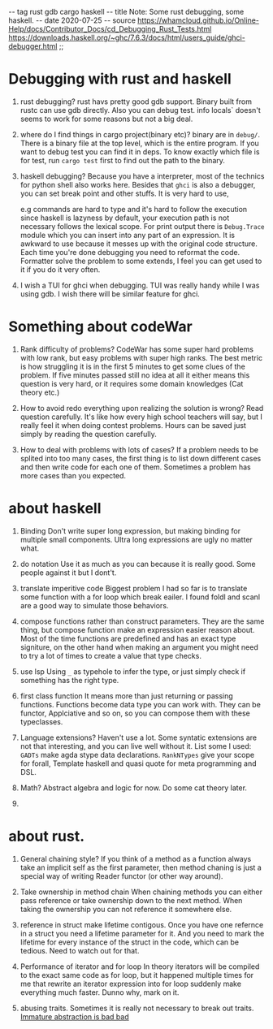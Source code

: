 -- tag rust gdb cargo haskell
-- title Note: Some rust debugging, some haskell.
-- date 2020-07-25
-- source https://whamcloud.github.io/Online-Help/docs/Contributor_Docs/cd_Debugging_Rust_Tests.html
          https://downloads.haskell.org/~ghc/7.6.3/docs/html/users_guide/ghci-debugger.html
;;
# Debugging with rust and haskell
1. rust debugging?
    rust havs pretty good gdb support. Binary built from rustc can use gdb directly. Also you can
    debug test. info locals` doesn't seems to work for some reasons but not a big deal.

2. where do I find things in cargo project(binary etc)?
    binary are in `debug/`. There is a binary file at the top level, which is the entire program.
    If you want to debug test you can find it in deps. To know exactly which file is for test,
    run `cargo test` first to find out the path to the binary.

3. haskell debugging?
    Because you have a interpreter, most of the technics for python shell also works here. Besides that
    `ghci` is also a debugger, you can set break point and other stuffs. It is very hard to use,

    e.g commands are hard to type and it's hard to follow the execution since haskell is lazyness by default,
    your execution path is not necessary follows the lexical scope.
    For print output there is `Debug.Trace` module which you can insert into any part of an expression.
    It is awkward to use because it messes up with the original code structure. Each time you're done
    debugging you need to reformat the code. Formatter solve the problem to some extends, I feel you can
    get used to it if you do it very often.

4. I wish a TUI for ghci when debugging.
    TUI was really handy while I was using gdb. I wish there will be similar feature for ghci.

# Something about codeWar
1. Rank difficulty of problems?
    CodeWar has some super hard problems with low rank, but easy problems with super high ranks. The best metric is
    how struggling it is in the first 5 minutes to get some clues of the problem. If five minutes passed still no
    idea at all it either means this question is very hard, or it requires some domain knowledges (Cat theory etc.)

2. How to avoid redo everything upon realizing the solution is wrong?
    Read question carefully. It's like how every high school teachers will say, but I really feel it when doing
    contest problems. Hours can be saved just simply by reading the question carefully.

3. How to deal with problems with lots of cases?
    If a problem needs to be splited into too many cases, the first thing is to list down different cases and
    then write code for each one of them. Sometimes a problem has more cases than you expected.

# about haskell
1. Binding
    Don't write super long expression, but making binding for multiple small components. Ultra long expressions
    are ugly no matter what.

2. do notation
    Use it as much as you can because it is really good. Some people against it but I dont't.

3. translate imperitive code
    Biggest problem I had so far is to translate some function with a for loop which break eailer. I found
    foldl and scanl are a good way to simulate those behaviors.

4. compose functions rather than construct parameters.
    They are the same thing, but compose function make an expression easier reason about. Most of the time
    functions are predefined and has an exact type signiture, on the other hand when making an argument you
    might need to try a lot of times to create a value that type checks.

5. use lsp
    Using `_` as typehole to infer the type, or just simply check if something has the right type.

6. first class function
    It means more than just returning or passing functions. Functions become data type you can work with.
    They can be functor, Applciative and so on, so you can compose them with these typeclasses.

7. Language extensions?
    Haven't use a lot. Some syntatic extensions are not that interesting, and you can live well without it. List some
    I used: `GADTs` make agda stype data declarations. `RankNTypes` give your scope for forall, Template haskell and quasi
    quote for meta programming and DSL.

8. Math?
    Abstract algebra and logic for now. Do some cat theory later.

9.

# about rust.
1. General chaining style?
    If you think of a method as a function always take an implicit
    self as the first parameter, then method chaning is just a special
    way of writing Reader functor (or other way around).

2. Take ownership in method chain
    When chaining methods you can either pass reference or take ownership down to the next method. When taking the ownership
    you can not reference it somewhere else.

3. reference in struct make lifetime contigous.
    Once you have one refernce in a struct you need a lifetime parameter for it. And you need to mark the lifetime for
    every instance of the struct in the code, which can be tedious. Need to watch out for that.

6. Performance of iterator and for loop
    In theory iterators will be compiled to the exact same code as for loop, but it happened multiple times for me that
    rewrite an iterator expression into for loop suddenly make everything much faster. Dunno why, mark on it.

9. abusing traits.
    Sometimes it is really not necessary to break out traits.
    [Immature abstraction is bad bad](http://sriku.org/blog/2019/08/11/abstraction-is-the-root-of-all-evil/)

